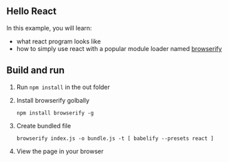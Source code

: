 Hello React
---

In this example, you will learn:

- what react program looks like
- how to simply use react with a popular module loader named [browserify](http://browserify.org/)

## Build and run

1. Run `npm install` in the out folder

2. Install browserify golbally

    ```
    npm install browserify -g
    ```

3. Create bundled file

    ```
    browserify index.js -o bundle.js -t [ babelify --presets react ]
    ```

4. View the page in your browser
